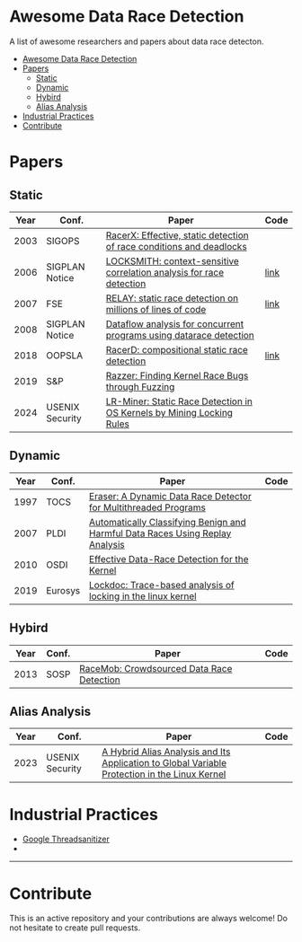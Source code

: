 # Awesome Data Race Detection
A list of awesome researchers and papers about data race detecton.

- [Awesome Data Race Detection](#awesome-data-race-detection)
- [Papers](#papers)
  - [Static](#static)
  - [Dynamic](#dynamic)
  - [Hybird](#hybird)
  - [Alias Analysis](#alias-analysis)
- [Industrial Practices](#industrial-practices)
- [Contribute](#contribute)


# Papers
## Static
| Year | Conf.           | Paper                                                                                                                                           | Code                                             |
|------|-----------------|-------------------------------------------------------------------------------------------------------------------------------------------------|--------------------------------------------------|
| 2003 | SIGOPS          | [RacerX: Effective, static detection of race conditions and deadlocks](https://dl.acm.org/doi/abs/10.1145/1165389.945468)                       |                                                  |
| 2006 | SIGPLAN Notice  | [LOCKSMITH: context-sensitive correlation analysis for race detection](https://dl.acm.org/doi/abs/10.1145/1133255.1134019)                      | [link](https://github.com/polyvios/locksmith/)   |
| 2007 | FSE             | [RELAY: static race detection on millions of lines of code](https://dl.acm.org/doi/abs/10.1145/1287624.1287654)                                 | [link](https://github.com/vesalvojdani/relay-sv) |
| 2008 | SIGPLAN Notice  | [Dataflow analysis for concurrent programs using datarace detection](https://dl.acm.org/doi/abs/10.1145/1375581.1375620)                        |                                                  |
| 2018 | OOPSLA          | [RacerD: compositional static race detection](https://dl.acm.org/doi/abs/10.1145/3276514)                                                       | [link](https://github.com/facebook/infer.git)    |
| 2019 | S&P             | [Razzer: Finding Kernel Race Bugs through Fuzzing](https://ieeexplore.ieee.org/abstract/document/8835326)                                       |                                                  |
| 2024 | USENIX Security | [LR-Miner: Static Race Detection in OS Kernels by Mining Locking Rules](https://www.usenix.org/conference/usenixsecurity24/presentation/li-tuo) |                                                  |


## Dynamic
| Year | Conf.   | Paper                                                                                                                           | Code |
|------|---------|---------------------------------------------------------------------------------------------------------------------------------|------|
| 1997 | TOCS    | [Eraser: A Dynamic Data Race Detector for Multithreaded Programs](https://dl.acm.org/doi/10.1145/265924.265927)                 |      | 
| 2007 | PLDI    | [Automatically Classifying Benign and Harmful Data Races Using Replay Analysis](https://dl.acm.org/doi/10.1145/1250734.1250738) |      |
| 2010 | OSDI    | [Effective Data-Race Detection for the Kernel](https://www.usenix.org/conference/osdi10/effective-data-race-detection-kernel)   |      |
| 2019 | Eurosys | [Lockdoc: Trace-based analysis of locking in the linux kernel](https://dl.acm.org/doi/abs/10.1145/3302424.3303948)              |      |

## Hybird

| Year | Conf. | Paper                                                                                       | Code |
|------|-------|---------------------------------------------------------------------------------------------|------|
| 2013 | SOSP  | [RaceMob: Crowdsourced Data Race Detection](https://dl.acm.org/doi/10.1145/2517349.2522736) |      |




## Alias Analysis

| Year | Conf.           | Paper                                                                                                                                                                       | Code |
|------|-----------------|-----------------------------------------------------------------------------------------------------------------------------------------------------------------------------|------|
| 2023 | USENIX Security | [A Hybrid Alias Analysis and Its Application to Global Variable Protection in the  Linux Kernel](https://www.usenix.org/conference/usenixsecurity23/presentation/li-guoren) |      |


    

# Industrial Practices

- [Google Threadsanitizer](https://github.com/google/sanitizers/wiki/threadsanitizercppmanual)
- 
---
# Contribute
This is an active repository and your contributions are always welcome! Do not hesitate to create pull requests.
